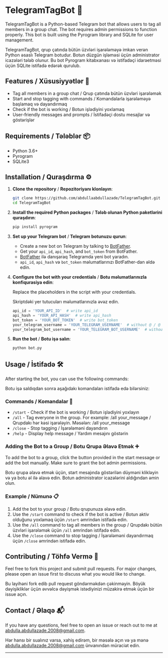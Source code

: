 # TelegramTagBot 🤖

TelegramTagBot is a Python-based Telegram bot that allows users to tag all members in a group chat. The bot requires admin permissions to function properly. This bot is built using the Pyrogram library and SQLite for user management.

TelegramTagBot, qrup çatında bütün üzvləri işarələməyə imkan verən Python əsaslı Telegram botudur. Botun düzgün işləməsi üçün administrator icazələri tələb olunur. Bu bot Pyrogram kitabxanası və istifadəçi idarəetməsi üçün SQLite istifadə edərək qurulub.

## Features / Xüsusiyyətlər 🌟

- Tag all members in a group chat / Qrup çatında bütün üzvləri işarələmək
- Start and stop tagging with commands / Komandalarla işarələməyə başlamaq və dayandırmaq
- Check if the bot is working / Botun işlədiyini yoxlamaq
- User-friendly messages and prompts / İstifadəçi dostu mesajlar və göstərişlər

## Requirements / Tələblər 📦

- Python 3.6+
- Pyrogram
- SQLite3

## Installation / Quraşdırma ⚙️

1. **Clone the repository** / **Repozitoriyanı klonlayın**:

    ```sh
    git clone https://github.com/abdullaabdullazade/TelegramTagBot.git
    cd TelegramTagBot
    ```

2. **Install the required Python packages** / **Tələb olunan Python paketlərini quraşdırın**:

    ```sh
    pip install pyrogram
    ```

3. **Set up your Telegram bot** / **Telegram botunuzu qurun**:

    - Create a new bot on Telegram by talking to [BotFather](https://t.me/BotFather).
    - Get your `api_id`, `api_hash`, and `bot_token` from BotFather.
    - [BotFather](https://t.me/BotFather) ilə danışaraq Telegramda yeni bot yaradın.
    - `api_id`, `api_hash` və `bot_token` məlumatlarınızı BotFather-dan əldə edin.

4. **Configure the bot with your credentials** / **Botu məlumatlarınızla konfiqurasiya edin**:

    Replace the placeholders in the script with your credentials.

    Skriptdəki yer tutucuları məlumatlarınızla əvəz edin.

    ```python
    api_id = 'YOUR_API_ID'  # write api_id
    api_hash = 'YOUR_API_HASH'  # write api_hash
    bot_token = 'YOUR_BOT_TOKEN'  # write bot_token
    your_telegram_username = 'YOUR_TELEGRAM_USERNAME'  # without @ / @ işarəsi olmadan
    your_telegram_bot_username = 'YOUR_TELEGRAM_BOT_USERNAME'  # without @ / @ işarəsi olmadan
    ```

5. **Run the bot** / **Botu işə salın**:

    ```sh
    python bot.py
    ```

## Usage / İstifadə 🛠️

After starting the bot, you can use the following commands:

Botu işə saldıqdan sonra aşağıdakı komandaları istifadə edə bilərsiniz:

### Commands / Komandalar 📝

- `/start` - Check if the bot is working / Botun işlədiyini yoxlayın
- `/all` - Tag everyone in the group. For example: /all your_message / Qrupdakı hər kəsi işarələyin. Məsələn: /all your_message
- `/close` - Stop tagging / İşarələməni dayandırın
- `/help` - Display help message / Yardım mesajını göstərin

### Adding the Bot to a Group / Botu Qrupa Əlavə Etmək ➕

To add the bot to a group, click the button provided in the start message or add the bot manually. Make sure to grant the bot admin permissions.

Botu qrupa əlavə etmək üçün, start mesajında göstərilən düyməni klikləyin və ya botu əl ilə əlavə edin. Botun administrator icazələrini aldığından əmin olun.

### Example / Nümunə 📋

1. Add the bot to your group / Botu qrupunuza əlavə edin.
2. Use the `/start` command to check if the bot is active / Botun aktiv olduğunu yoxlamaq üçün `/start` əmrindən istifadə edin.
3. Use the `/all` command to tag all members in the group / Qrupdakı bütün üzvləri işarələmək üçün `/all` əmrindən istifadə edin.
4. Use the `/close` command to stop tagging / İşarələməni dayandırmaq üçün `/close` əmrindən istifadə edin.

## Contributing / Töhfə Vermə 🤝

Feel free to fork this project and submit pull requests. For major changes, please open an issue first to discuss what you would like to change.

Bu layihəni fork edib pull request göndərməkdən çəkinməyin. Böyük dəyişikliklər üçün əvvəlcə dəyişmək istədiyinizi müzakirə etmək üçün bir issue açın.


## Contact / Əlaqə 📬

If you have any questions, feel free to open an issue or reach out to me at [abdulla.abdullazade.2008@gmail.com](mailto:abdulla.abdullazade.2008@gmail.com).

Hər hansı bir sualınız varsa, xahiş edirəm, bir məsələ açın və ya mənə [abdulla.abdullazade.2008@gmail.com](mailto:abdulla.abdullazade.2008@gmail.com) ünvanından müraciət edin.

---